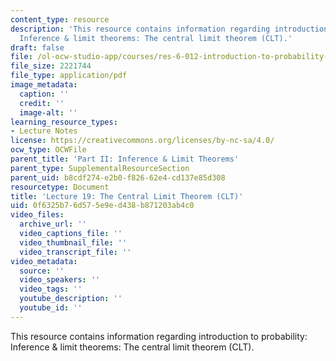 ```yaml
---
content_type: resource
description: 'This resource contains information regarding introduction to probability:
  Inference & limit theorems: The central limit theorem (CLT).'
draft: false
file: /ol-ocw-studio-app/courses/res-6-012-introduction-to-probability-spring-2018/0f6325b76d575e9ed438b871203ab4c0_MITRES_6_012S18_L19.pdf
file_size: 2221744
file_type: application/pdf
image_metadata:
  caption: ''
  credit: ''
  image-alt: ''
learning_resource_types:
- Lecture Notes
license: https://creativecommons.org/licenses/by-nc-sa/4.0/
ocw_type: OCWFile
parent_title: 'Part II: Inference & Limit Theorems'
parent_type: SupplementalResourceSection
parent_uid: b8cdf274-e2b0-f826-62e4-cd137e85d308
resourcetype: Document
title: 'Lecture 19: The Central Limit Theorem (CLT)'
uid: 0f6325b7-6d57-5e9e-d438-b871203ab4c0
video_files:
  archive_url: ''
  video_captions_file: ''
  video_thumbnail_file: ''
  video_transcript_file: ''
video_metadata:
  source: ''
  video_speakers: ''
  video_tags: ''
  youtube_description: ''
  youtube_id: ''
---
```

This resource contains information regarding introduction to probability: Inference & limit theorems: The central limit theorem (CLT).